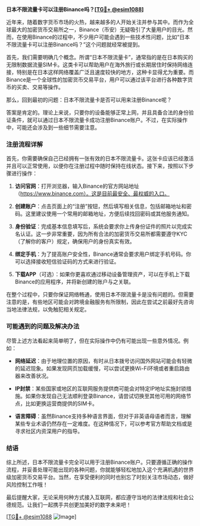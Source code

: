 **日本不限流量卡可以注册Binance吗？[[TG💪+ @esim1088](https://t.me/s/esim1088)]**

近年来，随着数字货币市场的火热，越来越多的人开始关注并参与其中。而作为全球最大的加密货币交易所之一，Binance（币安）无疑吸引了大量用户的目光。然而，在使用Binance的过程中，不少用户可能会遇到一些技术性问题，比如“日本不限流量卡可以注册Binance吗？”这个问题就经常被提到。

首先，我们需要明确几个概念。所谓“日本不限流量卡”，通常指的是在日本购买的无限制数据流量SIM卡。这类卡可以帮助用户在海外旅行或长期居住时保持网络连接，特别是在日本这样网络覆盖广泛且速度较快的地方，这种卡显得尤为重要。而Binance是一个全球性的加密货币交易平台，用户可以通过该平台进行各种数字货币的买卖、交易等操作。

那么，回到最初的问题：日本不限流量卡是否可以用来注册Binance呢？

答案是肯定的。理论上来说，只要你的设备能够正常上网，并且具备合法的身份验证条件，就可以通过日本不限流量卡成功注册Binance账户。不过，在实际操作中，可能还会涉及到一些细节需要注意。

### 注册流程详解

首先，你需要确保自己已经拥有一张有效的日本不限流量卡。这张卡应该已经激活并且可以正常使用，以便你在注册过程中随时保持在线状态。接下来，按照以下步骤进行操作：

1. **访问官网**：打开浏览器，输入Binance的官方网站地址（https://www.binance.com）。这是目前最安全、最权威的入口。
   
2. **创建账户**：点击页面上的“注册”按钮，然后填写相关信息，包括邮箱地址和密码。这里建议使用一个常用的邮箱地址，方便后续找回密码或其他服务通知。

3. **身份验证**：完成基本信息填写后，系统会要求你上传身份证件的照片以完成实名认证。这一步非常重要，因为所有合法的加密货币交易所都需要遵守KYC（了解你的客户）规定，确保用户的身份真实有效。

4. **绑定手机**：为了提高账户安全性，Binance通常会要求用户绑定手机号码。你可以选择接收短信验证码的方式来进行验证。

5. **下载APP**（可选）：如果你更喜欢通过移动设备管理资产，可以在手机上下载Binance的应用程序，并将新创建的账户与之关联。

在整个过程中，只要你保证网络畅通，使用日本不限流量卡是没有问题的。但需要注意的是，有些地区可能会对跨境金融服务有所限制，因此在尝试之前最好先咨询当地法律法规，以免触犯相关规定。

### 可能遇到的问题及解决办法

尽管上述方法看起来简单明了，但在实际操作中仍有可能出现一些意外情况。例如：

- **网络延迟**：由于地理位置的原因，有时从日本拨号访问国外网站可能会有轻微的延迟现象。如果发现网页加载缓慢，可以尝试更换Wi-Fi环境或者重启路由器来改善状况。
  
- **IP封禁**：某些国家或地区的互联网服务提供商可能会对特定IP地址实施封锁措施。如果你发现自己无法顺利登录Binance，请尝试切换至其他可用的网络节点，比如更换运营商提供的SIM卡。
  
- **语言障碍**：虽然Binance支持多种语言界面，但对于非英语母语者而言，理解某些专业术语仍然存在一定难度。在这种情况下，可以参考官方帮助文档或是寻求社区内资深用户的指导。

### 结语

综上所述，日本不限流量卡完全可以用于注册Binance账户。只要遵循正确的操作流程，并妥善处理可能出现的各种问题，你就能够轻松地加入这个充满机遇的世界级加密货币交易平台。当然，在享受便利的同时也别忘了时刻关注市场动态，做好风险控制工作哦！

最后提醒大家，无论采用何种方式接入互联网，都应遵守当地的法律法规和社会公德规范。让我们一起携手共创更加美好的数字未来吧！

[[TG💪+ @esim1088](https://t.me/s/esim1088) ![Image](https://i.postimg.cc/4NQfJmqS/Snipaste-2025-05-13-00-14-12.png)]